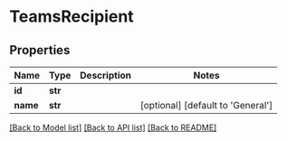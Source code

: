 # TeamsRecipient

## Properties

Name | Type | Description | Notes
------------ | ------------- | ------------- | -------------
**id** | **str** |  | 
**name** | **str** |  | [optional] [default to 'General']

[[Back to Model list]](../README.md#documentation-for-models) [[Back to API list]](../README.md#documentation-for-api-endpoints) [[Back to README]](../README.md)


